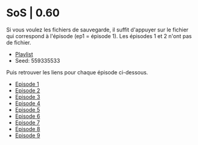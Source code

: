 # SoS | 0.60

Si vous voulez les fichiers de sauvegarde, il suffit d'appuyer sur le fichier qui correspond à l'épisode (ep1 = épisode 1). Les épisodes 1 et 2 n'ont pas de fichier.

- [Playlist](https://www.youtube.com/watch?v=TGmX34bu1Sc&list=PLvhIoZslTNqlP0r36X2trT8bV8CddWzWN)
- Seed: 559335533

Puis retrouver les liens pour chaque épisode ci-dessous.

- [Episode 1](https://youtu.be/TGmX34bu1Sc)
- [Episode 2](https://youtu.be/vLDJve07sxo)
- [Episode 3](https://youtu.be/TfNkK3mr0vc)
- [Episode 4](https://youtu.be/VvY4LAwm17I)
- [Episode 5](https://www.youtube.com/watch?v=yeGT7mMVlKc)
- [Episode 6](https://www.youtube.com/watch?v=A5NROqHotxs)
- [Episode 7](https://www.youtube.com/watch?v=YndebAJ3O2Q)
- [Episode 8](https://www.youtube.com/watch?v=7vzMhZhVct0)
- [Episode 9](https://www.youtube.com/watch?v=dGE3fshlVVI)
